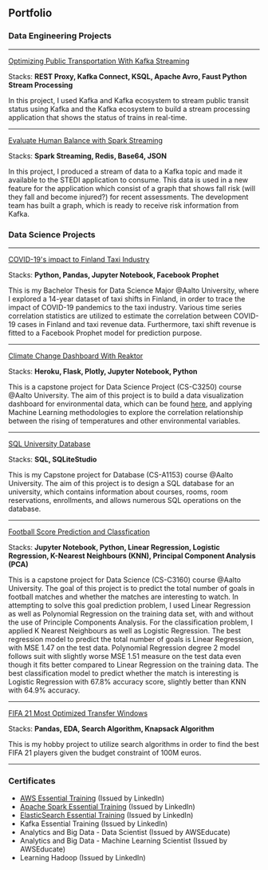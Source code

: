 ## Portfolio

### Data Engineering Projects
---
[Optimizing Public Transportation With Kafka Streaming]()

Stacks: **REST Proxy, Kafka Connect, KSQL, Apache Avro, Faust Python Stream Processing**

In this project, I used Kafka and Kafka ecosystem to  stream public transit status using Kafka and the Kafka ecosystem to build a
stream processing application that shows the status of trains in real-time.

---
[Evaluate Human Balance with Spark Streaming]()

Stacks: **Spark Streaming, Redis, Base64, JSON**

In this project, I produced a stream of data to a Kafka topic and made it available to the STEDI application to consume. This data is used in a new feature for the application which consist of a graph that shows fall risk (will they fall and become injured?) for recent assessments. The development team has built a graph, which is ready to receive risk information from Kafka.

### Data Science Projects
---

[COVID-19's impact to Finland Taxi Industry](/projects/thesis)

Stacks: **Python, Pandas, Jupyter Notebook, Facebook Prophet**

This is my Bachelor Thesis for Data Science Major @Aalto University, where I explored a 14-year dataset of taxi shifts in Finland, in order to trace the impact of COVID-19 pandemics to the taxi industry. Various time series correlation statistics are utilized to estimate the correlation between COVID-19 cases in Finland and taxi revenue data. Furthermore, taxi shift revenue is fitted to a Facebook Prophet model for prediction purpose.

---

[Climate Change Dashboard With Reaktor](/projects/climate_change)

Stacks: **Heroku, Flask, Plotly, Jupyter Notebook, Python**

This is a capstone project for Data Science Project (CS-C3250) course @Aalto University. The aim of this project is to build a data visualization dashboard for environmental data, which can be found [here](https://climate-change-c3250-2020.herokuapp.com/), and applying Machine Learning methodologies to explore the correlation relationship between the rising of temperatures and other environmental variables.

---

[SQL University Database](/projects/university)

Stacks: **SQL, SQLiteStudio**

This is my Capstone project for Database (CS-A1153) course @Aalto University. The aim of this project is to design a SQL database for an university, which contains information about courses, rooms, room reservations, enrollments, and allows numerous SQL operations on the database.

---

[Football Score Prediction and Classfication](https://github.com/tiendatscorpy/interesting_football/blob/main/Data%20Science%20Report.pdf)

Stacks: **Jupyter Notebook, Python, Linear Regression, Logistic Regression, K-Nearest Neighbours (KNN), Principal Component Analysis (PCA)**

This is a capstone project for Data Science (CS-C3160) course @Aalto University. The goal of this project is to predict the total number of goals in football matches and whether the matches are interesting to watch. In attempting to solve this goal prediction problem, I used Linear Regression as well as Polynomial Regression on the training data set, with and without the use of Principle Components Analysis. For the classification problem, I applied K Nearest Neighbours as well as Logistic Regression. The best regression model to predict the total number of goals is Linear Regression, with MSE 1.47 on the test data. Polynomial Regression degree 2 model follows suit with slightly worse MSE 1.51 measure on the test data even though it fits better compared to Linear Regression on the training data. The best classification model to predict whether the match is interesting is Logistic Regression with 67.8% accuracy score, slightly better than KNN with 64.9% accuracy.

---

[FIFA 21 Most Optimized Transfer Windows](/projects/fifa_transfer)

Stacks: **Pandas, EDA, Search Algorithm, Knapsack Algorithm**

This is my hobby project to utilize search algorithms in order to find the best FIFA 21 players given the budget constraint of 100M euros.

---

### Certificates

- [AWS Essential Training](/certs/aws.pdf) (Issued by LinkedIn)
- [Apache Spark Essential Training](/certs/spark.pdf)  (Issued by LinkedIn)
- [ElasticSearch Essential Training](/certs/elasticsearch.pdf)  (Issued by LinkedIn)
- Kafka Essential Training (Issued by LinkedIn)
- Analytics and Big Data - Data Scientist (Issued by AWSEducate)
- Analytics and Big Data - Machine Learning Scientist (Issued by AWSEducate)
- Learning Hadoop (Issued by LinkedIn)


